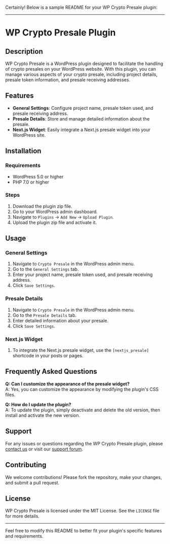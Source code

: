 Certainly! Below is a sample README for your WP Crypto Presale plugin:

---

# WP Crypto Presale Plugin

## Description

WP Crypto Presale is a WordPress plugin designed to facilitate the handling of crypto presales on your WordPress website. With this plugin, you can manage various aspects of your crypto presale, including project details, presale token information, and presale receiving addresses.

## Features

- **General Settings**: Configure project name, presale token used, and presale receiving address.
- **Presale Details**: Store and manage detailed information about the presale.
- **Next.js Widget**: Easily integrate a Next.js presale widget into your WordPress site.

## Installation

### Requirements

- WordPress 5.0 or higher
- PHP 7.0 or higher

### Steps

1. Download the plugin zip file.
2. Go to your WordPress admin dashboard.
3. Navigate to `Plugins` -> `Add New` -> `Upload Plugin`.
4. Upload the plugin zip file and activate it.

## Usage

### General Settings

1. Navigate to `Crypto Presale` in the WordPress admin menu.
2. Go to the `General Settings` tab.
3. Enter your project name, presale token used, and presale receiving address.
4. Click `Save Settings`.

### Presale Details

1. Navigate to `Crypto Presale` in the WordPress admin menu.
2. Go to the `Presale Details` tab.
3. Enter detailed information about your presale.
4. Click `Save Settings`.

### Next.js Widget

1. To integrate the Next.js presale widget, use the `[nextjs_presale]` shortcode in your posts or pages.

## Frequently Asked Questions

**Q: Can I customize the appearance of the presale widget?**  
A: Yes, you can customize the appearance by modifying the plugin's CSS files.

**Q: How do I update the plugin?**  
A: To update the plugin, simply deactivate and delete the old version, then install and activate the new version.

## Support

For any issues or questions regarding the WP Crypto Presale plugin, please [contact us](mailto:support@wpcrypto.com) or visit our [support forum](https://wpcrypto.com/support).

## Contributing

We welcome contributions! Please fork the repository, make your changes, and submit a pull request.

## License

WP Crypto Presale is licensed under the MIT License. See the `LICENSE` file for more details.

---

Feel free to modify this README to better fit your plugin's specific features and requirements.